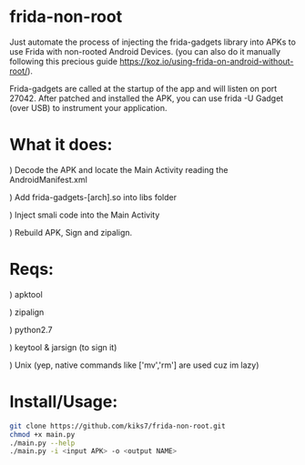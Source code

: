 # frida-non-root

Just automate the process of injecting the frida-gadgets library into APKs to use Frida with non-rooted Android Devices.
(you can also do it manually following this precious guide https://koz.io/using-frida-on-android-without-root/).

Frida-gadgets are called at the startup of the app and will listen on port 27042. After patched and installed the APK, you can use frida -U Gadget (over USB) to instrument your application.

# What it does:
  ) Decode the APK and locate the Main Activity reading the AndroidManifest.xml
  
  ) Add frida-gadgets-[arch].so into libs folder
  
  ) Inject smali code into the Main Activity
  
  ) Rebuild APK, Sign and zipalign.
  
 
# Reqs:
  ) apktool
  
  ) zipalign
  
  ) python2.7
  
  ) keytool & jarsign (to sign it)
  
  ) Unix (yep, native commands like ['mv','rm'] are used cuz im lazy)


# Install/Usage:

```bash
git clone https://github.com/kiks7/frida-non-root.git
chmod +x main.py
./main.py --help
./main.py -i <input APK> -o <output NAME>
```
